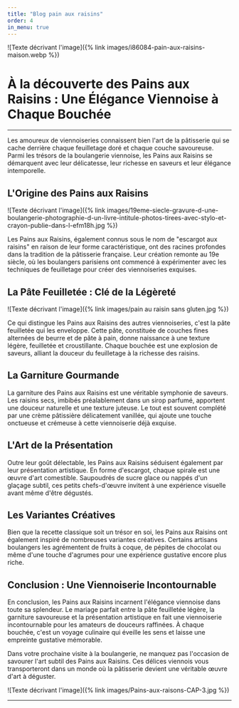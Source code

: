 ```yaml
---
title: "Blog pain aux raisins"
order: 4
in_menu: true
---
```

![Texte décrivant l'image]({% link images/i86084-pain-aux-raisins-maison.webp %})

# À la découverte des Pains aux Raisins : Une Élégance Viennoise à Chaque Bouchée

---

Les amoureux de viennoiseries connaissent bien l'art de la pâtisserie qui se cache derrière chaque feuilletage doré et chaque couche savoureuse. Parmi les trésors de la boulangerie viennoise, les Pains aux Raisins se démarquent avec leur délicatesse, leur richesse en saveurs et leur élégance intemporelle.

## L'Origine des Pains aux Raisins

![Texte décrivant l'image]({% link images/19eme-siecle-gravure-d-une-boulangerie-photographie-d-un-livre-intitule-photos-tirees-avec-stylo-et-crayon-publie-dans-l-efm18h.jpg %})

Les Pains aux Raisins, également connus sous le nom de "escargot aux raisins" en raison de leur forme caractéristique, ont des racines profondes dans la tradition de la pâtisserie française. Leur création remonte au 19e siècle, où les boulangers parisiens ont commencé à expérimenter avec les techniques de feuilletage pour créer des viennoiseries exquises.

## La Pâte Feuilletée : Clé de la Légèreté

![Texte décrivant l'image]({% link images/pain au raisin sans gluten.jpg %})

Ce qui distingue les Pains aux Raisins des autres viennoiseries, c'est la pâte feuilletée qui les enveloppe. Cette pâte, constituée de couches fines alternées de beurre et de pâte à pain, donne naissance à une texture légère, feuilletée et croustillante. Chaque bouchée est une explosion de saveurs, alliant la douceur du feuilletage à la richesse des raisins.

## La Garniture Gourmande

La garniture des Pains aux Raisins est une véritable symphonie de saveurs. Les raisins secs, imbibés préalablement dans un sirop parfumé, apportent une douceur naturelle et une texture juteuse. Le tout est souvent complété par une crème pâtissière délicatement vanillée, qui ajoute une touche onctueuse et crémeuse à cette viennoiserie déjà exquise.

## L'Art de la Présentation

Outre leur goût délectable, les Pains aux Raisins séduisent également par leur présentation artistique. En forme d'escargot, chaque spirale est une œuvre d'art comestible. Saupoudrés de sucre glace ou nappés d'un glaçage subtil, ces petits chefs-d'œuvre invitent à une expérience visuelle avant même d'être dégustés.

## Les Variantes Créatives

Bien que la recette classique soit un trésor en soi, les Pains aux Raisins ont également inspiré de nombreuses variantes créatives. Certains artisans boulangers les agrémentent de fruits à coque, de pépites de chocolat ou même d'une touche d'agrumes pour une expérience gustative encore plus riche.

## Conclusion : Une Viennoiserie Incontournable

En conclusion, les Pains aux Raisins incarnent l'élégance viennoise dans toute sa splendeur. Le mariage parfait entre la pâte feuilletée légère, la garniture savoureuse et la présentation artistique en fait une viennoiserie incontournable pour les amateurs de douceurs raffinées. À chaque bouchée, c'est un voyage culinaire qui éveille les sens et laisse une empreinte gustative mémorable.

Dans votre prochaine visite à la boulangerie, ne manquez pas l'occasion de savourer l'art subtil des Pains aux Raisins. Ces délices viennois vous transporteront dans un monde où la pâtisserie devient une véritable œuvre d'art à déguster.

![Texte décrivant l'image]({% link images/Pains-aux-raisons-CAP-3.jpg %})

--- 